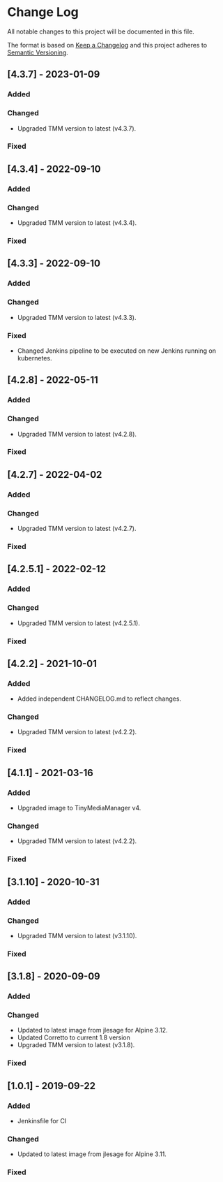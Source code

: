 # Change Log
All notable changes to this project will be documented in this file.

The format is based on [Keep a Changelog](http://keepachangelog.com/)
and this project adheres to [Semantic Versioning](http://semver.org/).

## [4.3.7] - 2023-01-09

### Added

### Changed
- Upgraded TMM version to latest (v4.3.7).

### Fixed

## [4.3.4] - 2022-09-10

### Added

### Changed
- Upgraded TMM version to latest (v4.3.4).

### Fixed

## [4.3.3] - 2022-09-10

### Added

### Changed
- Upgraded TMM version to latest (v4.3.3).

### Fixed
- Changed Jenkins pipeline to be executed on new Jenkins running on kubernetes.

## [4.2.8] - 2022-05-11

### Added

### Changed
- Upgraded TMM version to latest (v4.2.8).

### Fixed

## [4.2.7] - 2022-04-02

### Added

### Changed
- Upgraded TMM version to latest (v4.2.7).

### Fixed

## [4.2.5.1] - 2022-02-12

### Added

### Changed
- Upgraded TMM version to latest (v4.2.5.1).

### Fixed

## [4.2.2] - 2021-10-01

### Added
- Added independent CHANGELOG.md to reflect changes.

### Changed
- Upgraded TMM version to latest (v4.2.2).

### Fixed

## [4.1.1] - 2021-03-16

### Added
- Upgraded image to TinyMediaManager v4.

### Changed
- Upgraded TMM version to latest (v4.2.2).

### Fixed

## [3.1.10] - 2020-10-31

### Added

### Changed
- Upgraded TMM version to latest (v3.1.10).

### Fixed

## [3.1.8] - 2020-09-09

### Added

### Changed
- Updated to latest image from jlesage for Alpine 3.12.
- Updated Corretto to current 1.8 version
- Upgraded TMM version to latest (v3.1.8).

### Fixed

## [1.0.1] - 2019-09-22

### Added
- Jenkinsfile for CI

### Changed
- Updated to latest image from jlesage for Alpine 3.11.

### Fixed
